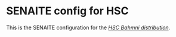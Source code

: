 # SENAITE config for HSC

This is the SENAITE configuration for the [_HSC Bahmni distribution_](https://github.com/CRUDEM/bahmni-distro-hsc).
